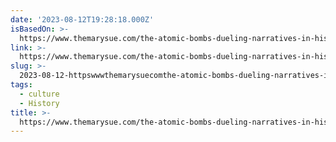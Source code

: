 ```yaml
---
date: '2023-08-12T19:28:18.000Z'
isBasedOn: >-
  https://www.themarysue.com/the-atomic-bombs-dueling-narratives-in-history-and-pop-culture/
link: >-
  https://www.themarysue.com/the-atomic-bombs-dueling-narratives-in-history-and-pop-culture/
slug: >-
  2023-08-12-httpswwwthemarysuecomthe-atomic-bombs-dueling-narratives-in-history-and-pop-culture
tags:
  - culture
  - History
title: >-
  https://www.themarysue.com/the-atomic-bombs-dueling-narratives-in-history-and-pop-culture/
---
```


